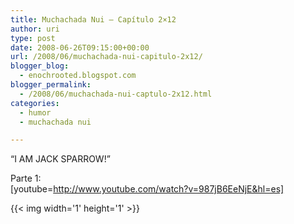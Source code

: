 ```yaml
---
title: Muchachada Nui – Capítulo 2×12
author: uri
type: post
date: 2008-06-26T09:15:00+00:00
url: /2008/06/muchachada-nui-capitulo-2x12/
blogger_blog:
  - enochrooted.blogspot.com
blogger_permalink:
  - /2008/06/muchachada-nui-captulo-2x12.html
categories:
  - humor
  - muchachada nui

---
```

&#8220;I AM JACK SPARROW!&#8221;

Parte 1:  
[youtube=http://www.youtube.com/watch?v=987jB6EeNjE&hl=es] 

<div class="blogger-post-footer">
  {{< img width='1' height='1' >}}
</div>